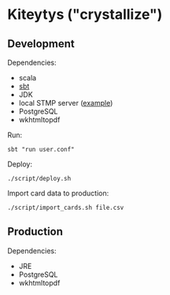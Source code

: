 # Kiteytys ("crystallize")

## Development
Dependencies:
- scala
- [sbt](http://www.scala-sbt.org/)
- JDK
- local STMP server ([example](https://djfarrelly.github.io/MailDev/))
- PostgreSQL
- wkhtmltopdf

Run:
```
sbt "run user.conf"
```

Deploy:
```
./script/deploy.sh
```

Import card data to production:
```
./script/import_cards.sh file.csv
```

## Production
Dependencies:
- JRE
- PostgreSQL
- wkhtmltopdf

